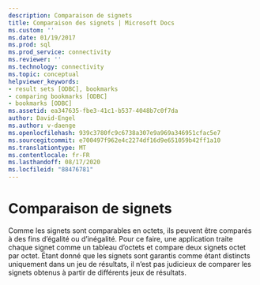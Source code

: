 ```yaml
---
description: Comparaison de signets
title: Comparaison des signets | Microsoft Docs
ms.custom: ''
ms.date: 01/19/2017
ms.prod: sql
ms.prod_service: connectivity
ms.reviewer: ''
ms.technology: connectivity
ms.topic: conceptual
helpviewer_keywords:
- result sets [ODBC], bookmarks
- comparing bookmarks [ODBC]
- bookmarks [ODBC]
ms.assetid: ea347635-fbe3-41c1-b537-4048b7c0f7da
author: David-Engel
ms.author: v-daenge
ms.openlocfilehash: 939c3780fc9c6738a307e9a969a346951cfac5e7
ms.sourcegitcommit: e700497f962e4c2274df16d9e651059b42ff1a10
ms.translationtype: MT
ms.contentlocale: fr-FR
ms.lasthandoff: 08/17/2020
ms.locfileid: "88476781"
---
```

# <a name="comparing-bookmarks"></a>Comparaison de signets
Comme les signets sont comparables en octets, ils peuvent être comparés à des fins d’égalité ou d’inégalité. Pour ce faire, une application traite chaque signet comme un tableau d’octets et compare deux signets octet par octet. Étant donné que les signets sont garantis comme étant distincts uniquement dans un jeu de résultats, il n’est pas judicieux de comparer les signets obtenus à partir de différents jeux de résultats.
